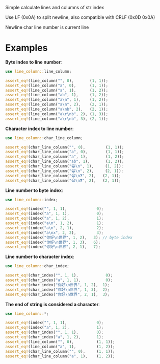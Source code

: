 Simple calculate lines and columns of str index

Use LF (0x0A) to split newline, also compatible with CRLF (0x0D 0x0A)

Newline char line number is current line

# Examples

**Byte index to line number**:

```rust
use line_column::line_column;

assert_eq!(line_column("", 0),       (1, 1));
assert_eq!(line_column("a", 0),      (1, 1));
assert_eq!(line_column("a", 1),      (1, 2));
assert_eq!(line_column("ab", 1),     (1, 2));
assert_eq!(line_column("a\n", 1),    (1, 2));
assert_eq!(line_column("a\n", 2),    (2, 1));
assert_eq!(line_column("a\nb", 2),   (2, 1));
assert_eq!(line_column("a\r\nb", 2), (1, 3));
assert_eq!(line_column("a\r\nb", 3), (2, 1));
```

**Character index to line number**:

```rust
use line_column::char_line_column;

assert_eq!(char_line_column("", 0),         (1, 1));
assert_eq!(char_line_column("a", 0),        (1, 1));
assert_eq!(char_line_column("a", 1),        (1, 2));
assert_eq!(char_line_column("ab", 1),       (1, 2));
assert_eq!(char_line_column("😀\n", 1),     (1, 2));
assert_eq!(char_line_column("😀\n", 2),     (2, 1));
assert_eq!(char_line_column("😀\n❓", 2),   (2, 1));
assert_eq!(char_line_column("😀\n❓", 2),   (2, 1));
```

**Line number to byte index**:

```rust
use line_column::index;

assert_eq!(index("", 1, 1),             0);
assert_eq!(index("a", 1, 1),            0);
assert_eq!(index("a", 1, 2),            1);
assert_eq!(index("a\n", 1, 2),          1);
assert_eq!(index("a\n", 2, 1),          2);
assert_eq!(index("a\nx", 2, 2),         3);
assert_eq!(index("你好\n世界", 1, 2),   3); // byte index
assert_eq!(index("你好\n世界", 1, 3),   6);
assert_eq!(index("你好\n世界", 2, 1),   7);
```

**Line number to character index**:

```rust
use line_column::char_index;

assert_eq!(char_index("", 1, 1),            0);
assert_eq!(char_index("a", 1, 1),           0);
assert_eq!(char_index("你好\n世界", 1, 2),  1);
assert_eq!(char_index("你好\n世界", 1, 3),  2);
assert_eq!(char_index("你好\n世界", 2, 1),  3);
```

**The end of string is considered a character**:

```rust
use line_column::*;

assert_eq!(index("", 1, 1),             0);
assert_eq!(index("a", 1, 2),            1);
assert_eq!(char_index("", 1, 1),        0);
assert_eq!(char_index("a", 1, 2),       1);
assert_eq!(line_column("", 0),          (1, 1));
assert_eq!(line_column("a", 1),         (1, 2));
assert_eq!(char_line_column("", 0),     (1, 1));
assert_eq!(char_line_column("a", 1),    (1, 2));
```
